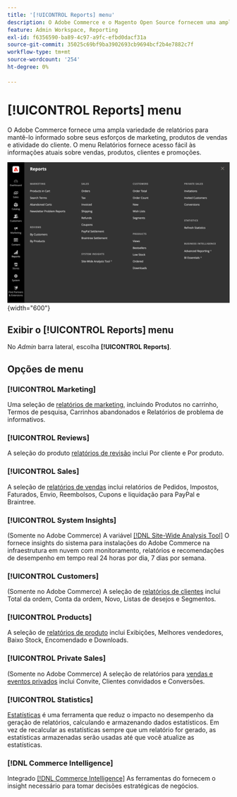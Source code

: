 ```yaml
---
title: '[!UICONTROL Reports] menu'
description: O Adobe Commerce e o Magento Open Source fornecem uma ampla variedade de relatórios para mantê-lo informado sobre seus esforços de marketing, produtos de vendas e atividade de clientes.
feature: Admin Workspace, Reporting
exl-id: f6356590-ba89-4c97-a9fc-efbd0dacf31a
source-git-commit: 35025c69bf9ba3902693cb9694bcf2b4e7882c7f
workflow-type: tm+mt
source-wordcount: '254'
ht-degree: 0%

---
```


# [!UICONTROL Reports] menu

O Adobe Commerce fornece uma ampla variedade de relatórios para mantê-lo informado sobre seus esforços de marketing, produtos de vendas e atividade do cliente. O menu Relatórios fornece acesso fácil às informações atuais sobre vendas, produtos, clientes e promoções.

![Menu de relatórios](./assets/overview.png){width="600"}

## Exibir o [!UICONTROL Reports] menu

No _Admin_ barra lateral, escolha **[!UICONTROL Reports]**.

## Opções de menu

### [!UICONTROL Marketing]

Uma seleção de [relatórios de marketing](marketing-reports.md), incluindo Produtos no carrinho, Termos de pesquisa, Carrinhos abandonados e Relatórios de problema de informativos.

### [!UICONTROL Reviews]

A seleção do produto [relatórios de revisão](review-reports.md) inclui Por cliente e Por produto.

### [!UICONTROL Sales]

A seleção de [relatórios de vendas](sales-reports.md) inclui relatórios de Pedidos, Impostos, Faturados, Envio, Reembolsos, Cupons e liquidação para PayPal e Braintree.

### [!UICONTROL System Insights]

(Somente no Adobe Commerce) A variável [[!DNL Site-Wide Analysis Tool]](https://experienceleague.adobe.com/docs/commerce-operations/tools/site-wide-analysis-tool/access.html) O fornece insights do sistema para instalações do Adobe Commerce na infraestrutura em nuvem com monitoramento, relatórios e recomendações de desempenho em tempo real 24 horas por dia, 7 dias por semana.

### [!UICONTROL Customers]

(Somente no Adobe Commerce) A seleção de [relatórios de clientes](customer-reports.md) inclui Total da ordem, Conta da ordem, Novo, Listas de desejos e Segmentos.

### [!UICONTROL Products]

A seleção de [relatórios de produto](product-reports.md) inclui Exibições, Melhores vendedores, Baixo Stock, Encomendado e Downloads.

### [!UICONTROL Private Sales]

(Somente no Adobe Commerce) A seleção de relatórios para [vendas e eventos privados](private-sales-reports.md) inclui Convite, Clientes convidados e Conversões.

### [!UICONTROL Statistics]

[Estatísticas](sales-reports.md#refresh-statistics) é uma ferramenta que reduz o impacto no desempenho da geração de relatórios, calculando e armazenando dados estatísticos. Em vez de recalcular as estatísticas sempre que um relatório for gerado, as estatísticas armazenadas serão usadas até que você atualize as estatísticas.

### [!DNL Commerce Intelligence]

Integrado [[!DNL Commerce Intelligence]](business-intelligence.md) As ferramentas do fornecem o insight necessário para tomar decisões estratégicas de negócios.
